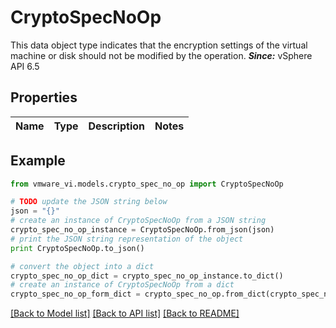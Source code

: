 # CryptoSpecNoOp

This data object type indicates that the encryption settings of the virtual machine or disk should not be modified by the operation.  ***Since:*** vSphere API 6.5 

## Properties
Name | Type | Description | Notes
------------ | ------------- | ------------- | -------------

## Example

```python
from vmware_vi.models.crypto_spec_no_op import CryptoSpecNoOp

# TODO update the JSON string below
json = "{}"
# create an instance of CryptoSpecNoOp from a JSON string
crypto_spec_no_op_instance = CryptoSpecNoOp.from_json(json)
# print the JSON string representation of the object
print CryptoSpecNoOp.to_json()

# convert the object into a dict
crypto_spec_no_op_dict = crypto_spec_no_op_instance.to_dict()
# create an instance of CryptoSpecNoOp from a dict
crypto_spec_no_op_form_dict = crypto_spec_no_op.from_dict(crypto_spec_no_op_dict)
```
[[Back to Model list]](../README.md#documentation-for-models) [[Back to API list]](../README.md#documentation-for-api-endpoints) [[Back to README]](../README.md)



